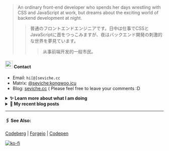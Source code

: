 
> An ordinary front-end developer who spends her days wrestling with CSS and JavaScript at work, but dreams about the exciting world of backend development at night.
>> 	普通のフロントエンドエンジニアです。日中は仕事でCSSとJavaScriptに首をつっこみますが、夜はバックエンド開発の刺激的な世界を夢見ています。
>>>	从事前端开发的一般市民。

####  <img src="https://cdn.discordapp.com/emojis/491270848032800768.png?size=128" style="width:24px;"> Contact  

- Email: `hi[@]seviche.cc`
- Matrix: [@seviche:kongwoo.icu](https://matrix.to/#/@seviche:kongwoo.icu)
- Blog: [seviche.cc](https://seviche.cc) 
  ( Please feel free to leave your comments :D 


<details>
  <summary><b> ✨ Learn more about what I am doing</b>
  </summary>


  
#### 👷 What I'm currently working on

- [Sevichecc/Urara-Blog](https://github.com/Sevichecc/Urara-Blog) - Repo for my blog (1 week ago)
- [nuxt/ui](https://github.com/nuxt/ui) - Fully styled and customizable components for Nuxt. (1 week ago)
- [Sevichecc/Seigwai](https://github.com/Sevichecc/Seigwai) -  (2 weeks ago)
- [Sevichecc/devSite](https://github.com/Sevichecc/devSite) -  (2 weeks ago)
- [raycast/extensions](https://github.com/raycast/extensions) - Everything you need to extend Raycast. (1 month ago)
  <br>
#### 🌱 My latest projects

- [Sevichecc/devSite](https://github.com/Sevichecc/devSite) - 
- [Sevichecc/raycast-anki-extension](https://github.com/Sevichecc/raycast-anki-extension) - 
- [Sevichecc/Lisp-interpreter-in-TS](https://github.com/Sevichecc/Lisp-interpreter-in-TS) - 
- [Sevichecc/miniflux-injector](https://github.com/Sevichecc/miniflux-injector) - Injects Miniflux search results into search engine pages such as  Google, DuckDuckGo, SearXNG and Brave Search.
- [Sevichecc/M-OAuth](https://github.com/Sevichecc/M-OAuth) - Access token generator for Akkoma, Pleroma, Mastodon APIs.
  

#### 🔨 My recent Pull Requests


- [feat(Form): add valibot supprt](https://github.com/nuxt/ui/pull/615) on [nuxt/ui](https://github.com/nuxt/ui) (1 week ago)
- [Update neodb extension](https://github.com/raycast/extensions/pull/7826) on [raycast/extensions](https://github.com/raycast/extensions) (1 month ago)
- [Fix category of currency-florin.svg](https://github.com/tabler/tabler-icons/pull/761) on [tabler/tabler-icons](https://github.com/tabler/tabler-icons) (1 month ago)
- [[zh-cn] fix typo](https://github.com/mdn/translated-content/pull/14618) on [mdn/translated-content](https://github.com/mdn/translated-content) (1 month ago)
- [Add forgejo](https://github.com/Ileriayo/markdown-badges/pull/584) on [Ileriayo/markdown-badges](https://github.com/Ileriayo/markdown-badges) (2 months ago)


#### 🔭 Latest releases I've contributed to


- [simple-icons/simple-icons](https://github.com/simple-icons/simple-icons) ([9.15.0](https://github.com/simple-icons/simple-icons/releases/tag/9.15.0), 2 days ago) - SVG icons for popular brands
- [nuxt/ui](https://github.com/nuxt/ui) ([v2.8.1](https://github.com/nuxt/ui/releases/tag/v2.8.1), 1 week ago) - Fully styled and customizable components for Nuxt.
- [tabler/tabler-icons](https://github.com/tabler/tabler-icons) ([v2.34.0](https://github.com/tabler/tabler-icons/releases/tag/v2.34.0), 1 week ago) - A set of over 4600 free MIT-licensed high-quality SVG icons for you to use in your web projects.
- [BDX-town/Mangane](https://github.com/BDX-town/Mangane) ([hardcore-hedgehog](https://github.com/BDX-town/Mangane/releases/tag/hardcore-hedgehog), 1 month ago) - Alternative frontend for Akkoma
- [nuxt-themes/alpine](https://github.com/nuxt-themes/alpine) ([v1.6.2](https://github.com/nuxt-themes/alpine/releases/tag/v1.6.2), 2 months ago) - The minimalist blog theme, powered by Nuxt &amp; Markdown.
  
#### 📓 Gists I wrote
  

- [nord light theme for Rime](https://gist.github.com/ae49279fbc12b633697e05fd832559e9) (5 months ago)
- [](https://gist.github.com/8bb1c560d5ac7bf3d73176a6e059e7fb) (7 months ago)
- [rss&#43; &amp; miniflux](https://gist.github.com/f5608c4ad52e71d98f6fcf74110369df) (1 year ago)
- [fork from https://github.com/ronilaukkarinen/miniflux-theme-midnight/blob/master/style.css](https://gist.github.com/dd534c114a23bb410baeab3287f134e8) (1 year ago)
- [](https://gist.github.com/6fe4eeed295c832111fd7fbedc58cc05) (2 years ago)
</details>


<details>
  <summary><b> 📜 My recent blog posts</b></summary>
  <br/>


- [Akkoma / Pleroma 的媒体相关配置](https://seviche.cc/2023-09-10-akkoma-media) (1 week ago)
- [Python 初学笔记](https://seviche.cc/2023-09-04-python) (2 weeks ago)
- [我在看什么 · 5-8月](https://seviche.cc/2023-08-27-reading2) (3 weeks ago)
- [计算机图形学初体验——CS291](https://seviche.cc/2023-05-18-cs291) (4 months ago)
- [我在看什么 · 2-4月](https://seviche.cc/2023-04-29-readings) (4 months ago)
</details>


---

####  🖇️ See Also:
[Codeberg](https://codeberg.org/Sevichecc) | [Forgejo](https://git.kongwoo.icu/seviche) | [Codepen](https://codepen.io/sevichee)

[![ko-fi](https://ko-fi.com/img/githubbutton_sm.svg)](https://ko-fi.com/R6R8LXC9O)
